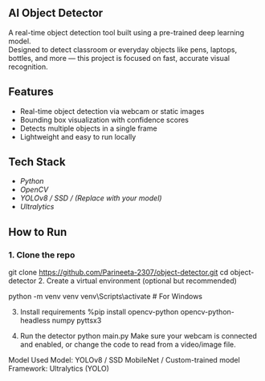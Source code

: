 ## AI Object Detector

A real-time object detection tool built using a pre-trained deep learning model.  
Designed to detect classroom or everyday objects like pens, laptops, bottles, and more — this project is focused on fast, accurate visual recognition.

## Features

- Real-time object detection via webcam or static images
- Bounding box visualization with confidence scores
- Detects multiple objects in a single frame
- Lightweight and easy to run locally

## Tech Stack

- *Python*
- *OpenCV*
- *YOLOv8 / SSD / (Replace with your model)*
- *Ultralytics*

## How to Run

### 1. Clone the repo

git clone https://github.com/Parineeta-2307/object-detector.git
cd object-detector
2. Create a virtual environment (optional but recommended)

python -m venv venv
venv\Scripts\activate     # For Windows

3. Install requirements
%pip install opencv-python opencv-python-headless numpy pyttsx3

4. Run the detector
python main.py
Make sure your webcam is connected and enabled, or change the code to read from a video/image file.

Model Used
Model: YOLOv8 / SSD MobileNet / Custom-trained model
Framework: Ultralytics (YOLO) 
